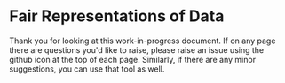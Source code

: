 # Fair Representations of Data
Thank you for looking at this work-in-progress document.
If on any page there are questions you'd like to raise, please raise an issue using the github icon at the top of each page.
Similarly, if there are any minor suggestions, you can use that tool as well.
